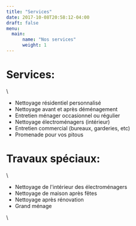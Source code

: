 ```yaml
---
title: "Services"
date: 2017-10-08T20:58:12-04:00
draft: false
menu:
  main:
      name: "Nos services"
      weight: 1
---
```

<h1 class="f2 b lh-title mb2">Services:</h1>
\

<ul>
  <li class="services">Nettoyage résidentiel personnalisé</li>
  <li class="services">Nettoyage avant et après déménagement</li>
  <li class="services">Entretien ménager occasionnel ou régulier</li>
  <li class="services">Nettoyage électroménagers (intérieur)</li>
  <li class="services">Entretien commercial (bureaux, garderies, etc)</li>
  <li class="services">Promenade pour vos pitous</li>
</ul>

<h1 class="f2 b lh-title mb2">Travaux spéciaux:</h1>
\

<ul>
  <li class="services">Nettoyage de l'intérieur des électroménagers</li>
  <li class="services">Nettoyage de maison après fêtes</li>
  <li class="services">Nettoyage après rénovation</li>
  <li class="services">Grand ménage</li>
</ul>

\